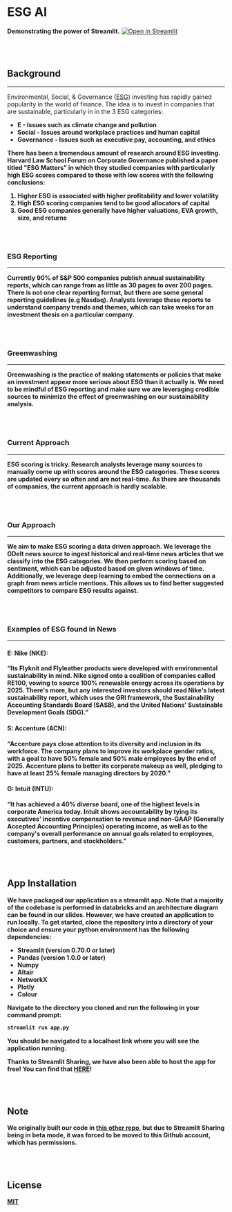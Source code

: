 # ESG AI
**Demonstrating the power of Streamlit.** [![Open in Streamlit](https://static.streamlit.io/badges/streamlit_badge_black_white.svg)](https://share.streamlit.io/hannahawalsh/esg_ai/main/app.py)

<br></br>
## Background
---
Environmental, Social, & Governance ([ESG](https://en.wikipedia.org/wiki/Environmental,_social_and_corporate_governance)) investing has rapidly gained popularity in the world of finance. The idea is to invest in companies that are sustainable, particularly in in the 3 ESG categories:
<ul>
  <li><b>E<nvironmental</b> - Issues such as climate change and pollution</li>
  <li><b>Social</b> - Issues around workplace practices and human capital</li>
  <li><b>Governance</b> - Issues such as executive pay, accounting, and ethics</li>
</ul>

There has been a tremendous amount of research around ESG investing. Harvard Law School Forum on Corporate Governance published a paper titled "ESG Matters" in which they studied companies with particularly high ESG scores compared to those with low scores with the following conclusions:
<ol>
<li>Higher ESG is associated with higher profitability and lower volatility</li>
<li>High ESG scoring companies tend to be good allocators of capital</li>
<li>Good ESG companies generally have higher valuations, EVA growth, size, and returns</li>
</ol>

<br></br>
### ESG Reporting
---
Currently 90% of S&P 500 companies publish annual sustainability reports, which can range from as little as 30 pages to over 200 pages. There is not one clear reporting format, but there are some general reporting guidelines (e.g Nasdaq). Analysts leverage these reports to understand company trends and themes, which can take weeks for an investment thesis on a particular company.

<br></br>
### Greenwashing
---
Greenwashing is the practice of making statements or policies that make an investment appear more serious about ESG than it actually is. We need to be mindful of ESG reporting and make sure we are leveraging credible sources to minimize the effect of greenwashing on our sustainability analysis.

<br></br>
### Current Approach
---
ESG scoring is tricky. Research analysts leverage many sources to manually come up with scores around the ESG categories. These scores are updated every so often and are not real-time. As there are thousands of companies, the current approach is hardly scalable.

<br></br>
### Our Approach
---
We aim to make ESG scoring a data driven approach. We leverage the GDelt news source to ingest historical and real-time news articles that we classify into the ESG categories. We then perform scoring based on sentiment, which can be adjusted based on given windows of time. Additionally, we leverage deep learning to embed the connections on a graph from news article mentions. This allows us to find better suggested competitors to compare ESG results against.

<br></br>
### Examples  of ESG found in News
---
#### E: Nike (NKE):
“Its Flyknit and Flyleather products were developed with environmental sustainability in mind. Nike signed onto a coalition of companies called RE100, vowing to source 100% renewable energy across its operations by 2025. There's more, but any interested investors should read Nike's latest sustainability report, which uses the GRI framework, the Sustainability Accounting Standards Board (SASB), and the United Nations' Sustainable Development Goals (SDG).”  

#### S: Accenture (ACN):
“Accenture pays close attention to its diversity and inclusion in its workforce. The company plans to improve its workplace gender ratios, with a goal to have 50% female and 50% male employees by the end of 2025. Accenture plans to better its corporate makeup as well, pledging to have at least 25% female managing directors by 2020.”  

#### G: Intuit (INTU):
“It has achieved a 40% diverse board, one of the highest levels in corporate America today. Intuit shows accountability by tying its executives' incentive compensation to revenue and non-GAAP (Generally Accepted Accounting Principles) operating income, as well as to the company's overall performance on annual goals related to employees, customers, partners, and stockholders.”  

<br></br>
## App Installation

We have packaged our application as a streamlit app. Note that a majority of the codebase is performed in databricks and an architecture diagram can be found in our slides. However, we have created an application to run locally. To get started, clone the repository into a directory of your choice and ensure your python environment has the following dependencies:
<ul>
<li>Streamlit (version 0.70.0 or later)</li>
<li>Pandas (version 1.0.0 or later)</li>
<li>Numpy</li>
<li>Altair</li>
<li>NetworkX</li>
<li>Plotly</li>
<li>Colour</li>
</ul>

Navigate to the directory you cloned and run the following in your command prompt:
```bash
streamlit run app.py
```
You should be navigated to a localhost link where you will see the application running.

Thanks to Streamlit Sharing, we have also been able to host the app for free! You can find that [**HERE**](https://share.streamlit.io/hannahawalsh/esg_ai/main/app.py)!

<br></br>
## Note
We originally built our code in [this other repo](https://github.com/adamFinastra/ESGAI), but due to Streamlit Sharing being in beta mode, it was forced to be moved to this Github account, which has permissions.

<br></br>
## License
[MIT](https://choosealicense.com/licenses/mit/)
